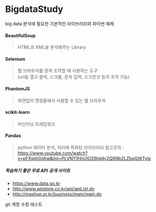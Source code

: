 # BigdataStudy
big data 분석에 필요한 기본적인 라이브러리와 파이썬 예제

#### BeautifulSoup
> HTML과 XML을 분석해주는 Library  

#### Selenium
> 웹 브라우저를 원격 조작할 때 사용하는 도구  
  (url을 열고 클릭, 스크롤, 문자 입력, 스크린샷 등의 조작 가능)
#### PhantomJS
> 화면없이 명령줄에서 사용할 수 있는 웹 브라우저

#### scikit-learn
> 머신러닝 프레임워크

#### Pandas
> python 데이터 분석, 처리에 특화된 라이브러리
참고강의 : https://www.youtube.com/watch?v=pFXipjh0ghw&list=PLVNY1HnUlO26Igldy2Q6Nb2LZbpQWTyle


##### 학습하기 좋은 무료 API 공개 사이트
 - https://www.data.go.kr
 - http://www.apistore.co.kr/api/apiList.do
 - http://mashup.or.kr/business/main/main.do


git 계정 수정 테스트